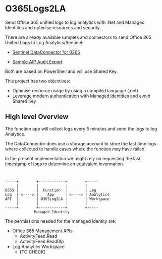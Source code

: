 # O365Logs2LA

Send Office 365 unified logs to log analytics with .Net and Managed Identities and optimise resources and security.

There are already available samples and connectors to send Office 365 Unifed Logs to Log Analytics/Sentinel:

 * [Sentinel DataConnector for 0365](https://github.com/Azure/Azure-Sentinel/blob/master/DataConnectors/O365%20Data/readme.md)

 * [Sample AIP Audit Export](https://github.com/Azure-Samples/Azure-Information-Protection-Samples/blob/master/AIP-Audit-Export/Export-AIPAuditLogOperations.ps1) 
 
Both are based on PowerShell and will use Shared Key. 

This project has two objectives:

* Optimise resource usage by using a compiled language (.net)
* Leverage modern authentication with Managed Identities and avoid Shared Key

## High level Overview

The function app will collect logs every 5 minutes and send the logs to log Analytics.

The DataConnector does use a storage account to store the last time logs where collected to handle cases where the function may have failed.

In the present implementation we might rely on requesting the last timestamp of logs to determine an equivalent invormation.

```ascii


-----+        +------------+        +-----
     |        |            |        |
O365 |        |  Function  |        | Log
Log  | <----> |    App     | <----> | Analytics
API  |        | O365Log2LA |        | Workspace
     |        |            |        |
-----+        +------------+        +-----
             Managed Identity
```

The permissions needed for the managed identity are:

 * Office 365 Management APIs
   * ActivityFeed.Read
   * ActivityFeed.ReadDlp
 * Log Analytics Workspace
   * [TO CHECK]
